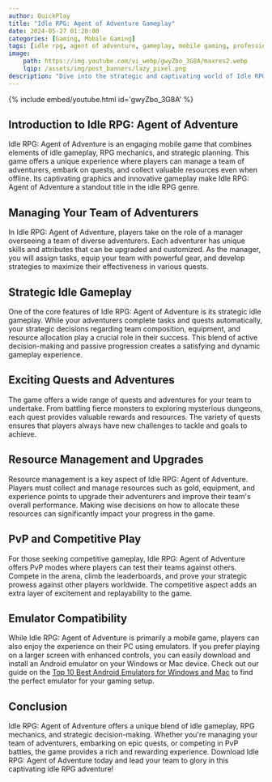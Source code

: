 ```yaml
---
author: QuickPlay
title: "Idle RPG: Agent of Adventure Gameplay"
date: 2024-05-27 01:20:00
categories: [Gaming, Mobile Gaming]
tags: [idle rpg, agent of adventure, gameplay, mobile gaming, professional gamers]
image: 
    path: https://img.youtube.com/vi_webp/gwyZbo_3G8A/maxres2.webp
    lqip: /assets/img/post_banners/lazy_pixel.png
description: "Dive into the strategic and captivating world of Idle RPG: Agent of Adventure and explore its unique gameplay mechanics."
---
```


{% include embed/youtube.html id='gwyZbo_3G8A' %}

## Introduction to Idle RPG: Agent of Adventure

Idle RPG: Agent of Adventure is an engaging mobile game that combines elements of idle gameplay, RPG mechanics, and strategic planning. This game offers a unique experience where players can manage a team of adventurers, embark on quests, and collect valuable resources even when offline. Its captivating graphics and innovative gameplay make Idle RPG: Agent of Adventure a standout title in the idle RPG genre.

## Managing Your Team of Adventurers

In Idle RPG: Agent of Adventure, players take on the role of a manager overseeing a team of diverse adventurers. Each adventurer has unique skills and attributes that can be upgraded and customized. As the manager, you will assign tasks, equip your team with powerful gear, and develop strategies to maximize their effectiveness in various quests.

## Strategic Idle Gameplay

One of the core features of Idle RPG: Agent of Adventure is its strategic idle gameplay. While your adventurers complete tasks and quests automatically, your strategic decisions regarding team composition, equipment, and resource allocation play a crucial role in their success. This blend of active decision-making and passive progression creates a satisfying and dynamic gameplay experience.

## Exciting Quests and Adventures

The game offers a wide range of quests and adventures for your team to undertake. From battling fierce monsters to exploring mysterious dungeons, each quest provides valuable rewards and resources. The variety of quests ensures that players always have new challenges to tackle and goals to achieve.

## Resource Management and Upgrades

Resource management is a key aspect of Idle RPG: Agent of Adventure. Players must collect and manage resources such as gold, equipment, and experience points to upgrade their adventurers and improve their team's overall performance. Making wise decisions on how to allocate these resources can significantly impact your progress in the game.

## PvP and Competitive Play

For those seeking competitive gameplay, Idle RPG: Agent of Adventure offers PvP modes where players can test their teams against others. Compete in the arena, climb the leaderboards, and prove your strategic prowess against other players worldwide. The competitive aspect adds an extra layer of excitement and replayability to the game.

## Emulator Compatibility

While Idle RPG: Agent of Adventure is primarily a mobile game, players can also enjoy the experience on their PC using emulators. If you prefer playing on a larger screen with enhanced controls, you can easily download and install an Android emulator on your Windows or Mac device. Check out our guide on the [Top 10 Best Android Emulators for Windows and Mac](https://quickplaymobile.github.io/posts/Top-10-Best-Android-Emulators-for-Windows-and-Mac/) to find the perfect emulator for your gaming setup.

## Conclusion

Idle RPG: Agent of Adventure offers a unique blend of idle gameplay, RPG mechanics, and strategic decision-making. Whether you're managing your team of adventurers, embarking on epic quests, or competing in PvP battles, the game provides a rich and rewarding experience. Download Idle RPG: Agent of Adventure today and lead your team to glory in this captivating idle RPG adventure!
